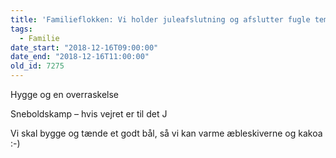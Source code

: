 ```yaml
---
title: 'Familieflokken: Vi holder juleafslutning og afslutter fugle temaet.'
tags:
  - Familie
date_start: "2018-12-16T09:00:00"
date_end: "2018-12-16T11:00:00"
old_id: 7275
---
```

<p class="Textbody">Hygge og en overraskelse</p><p class="Textbody">Sneboldskamp – hvis vejret er til det J</p><p class="Textbody">Vi skal bygge og tænde et godt bål, så vi kan varme æbleskiverne og kakoa :-)</p>

&nbsp;